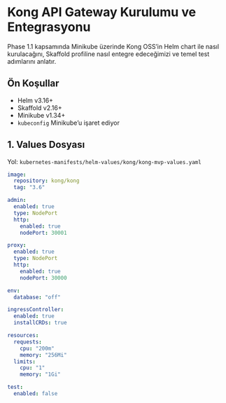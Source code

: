 # Kong API Gateway Kurulumu ve Entegrasyonu

Phase 1.1 kapsamında Minikube üzerinde Kong OSS’in Helm chart ile nasıl kurulacağını, Skaffold profiline nasıl entegre edeceğimizi ve temel test adımlarını anlatır.

## Ön Koşullar
- Helm v3.16+
- Skaffold v2.16+
- Minikube v1.34+
- `kubeconfig` Minikube’u işaret ediyor

## 1. Values Dosyası
Yol: `kubernetes-manifests/helm-values/kong/kong-mvp-values.yaml`  
```yaml
image:
  repository: kong/kong
  tag: "3.6"

admin:
  enabled: true
  type: NodePort
  http:
    enabled: true
    nodePort: 30001

proxy:
  enabled: true
  type: NodePort
  http:
    enabled: true
    nodePort: 30000

env:
  database: "off"

ingressController:
  enabled: true
  installCRDs: true

resources:
  requests:
    cpu: "200m"
    memory: "256Mi"
  limits:
    cpu: "1"
    memory: "1Gi"

test:
  enabled: false
